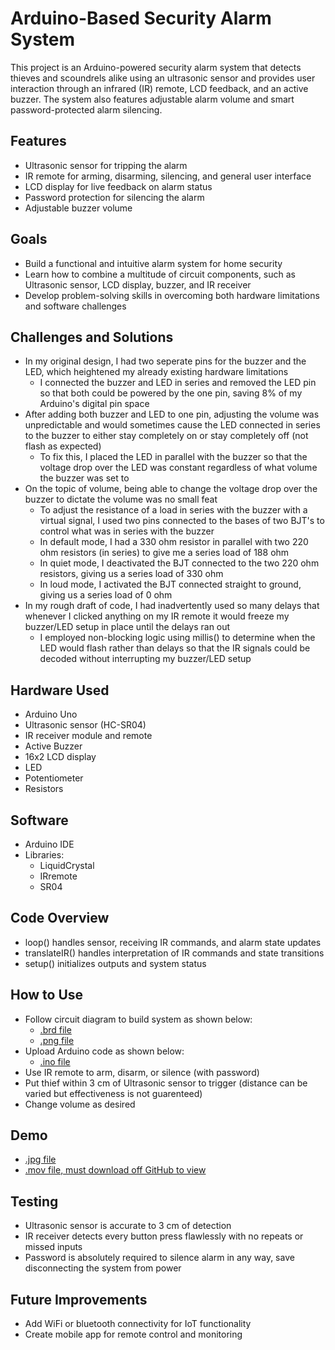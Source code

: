 # Arduino-Based Security Alarm System

This project is an Arduino-powered security alarm system that detects thieves and scoundrels alike using an ultrasonic sensor and provides user interaction through an infrared (IR) remote, LCD feedback, and an active buzzer. The system also features adjustable alarm volume and smart password-protected alarm silencing.

## Features
- Ultrasonic sensor for tripping the alarm
- IR remote for arming, disarming, silencing, and general user interface
- LCD display for live feedback on alarm status
- Password protection for silencing the alarm
- Adjustable buzzer volume

## Goals
- Build a functional and intuitive alarm system for home security
- Learn how to combine a multitude of circuit components, such as Ultrasonic sensor, LCD display, buzzer, and IR receiver
- Develop problem-solving skills in overcoming both hardware limitations and software challenges

## Challenges and Solutions
- In my original design, I had two seperate pins for the buzzer and the LED, which heightened my already existing hardware limitations
    - I connected the buzzer and LED in series and removed the LED pin so that both could be powered by the one pin, saving 8% of my Arduino's digital pin space 
- After adding both buzzer and LED to one pin, adjusting the volume was unpredictable and would sometimes cause the LED connected in series to the buzzer to either stay completely on or stay completely off (not flash as expected)
    - To fix this, I placed the LED in parallel with the buzzer so that the voltage drop over the LED was constant regardless of what volume the buzzer was set to
- On the topic of volume, being able to change the voltage drop over the buzzer to dictate the volume was no small feat
    - To adjust the resistance of a load in series with the buzzer with a virtual signal, I used two pins connected to the bases of two BJT's to control what was in series with the buzzer
    - In default mode, I had a 330 ohm resistor in parallel with two 220 ohm resistors (in series) to give me a series load of 188 ohm
    - In quiet mode, I deactivated the BJT connected to the two 220 ohm resistors, giving us a series load of 330 ohm
    - In loud mode, I activated the BJT connected straight to ground, giving us a series load of 0 ohm
- In my rough draft of code, I had inadvertently used so many delays that whenever I clicked anything on my IR remote it would freeze my buzzer/LED setup in place until the delays ran out
    - I employed non-blocking logic using millis() to determine when the LED would flash rather than delays so that the IR signals could be decoded without interrupting my buzzer/LED setup

## Hardware Used
- Arduino Uno
- Ultrasonic sensor (HC-SR04)
- IR receiver module and remote
- Active Buzzer
- 16x2 LCD display
- LED
- Potentiometer
- Resistors

## Software
- Arduino IDE
- Libraries:
    - LiquidCrystal
    - IRremote
    - SR04

## Code Overview
- loop() handles sensor, receiving IR commands, and alarm state updates
- translateIR() handles interpretation of IR commands and state transitions
- setup() initializes outputs and system status

## How to Use
- Follow circuit diagram to build system as shown below:
    - [.brd file](./security-alarm-system-diagram.brd)
    - [.png file](./security-alarm-system-screenshot.png)    
- Upload Arduino code as shown below:
    - [.ino file](./security-alarm-system-code.ino)
- Use IR remote to arm, disarm, or silence (with password)
- Put thief within 3 cm of Ultrasonic sensor to trigger (distance can be varied but effectiveness is not guarenteed)
- Change volume as desired

## Demo
- [.jpg file](./security-alarm-system-photo.jpg)
- [.mov file, must download off GitHub to view](./security-alarm-system-video.mov)

## Testing
- Ultrasonic sensor is accurate to 3 cm of detection
- IR receiver detects every button press flawlessly with no repeats or missed inputs
- Password is absolutely required to silence alarm in any way, save disconnecting the system from power

## Future Improvements
- Add WiFi or bluetooth connectivity for IoT functionality
- Create mobile app for remote control and monitoring
  
